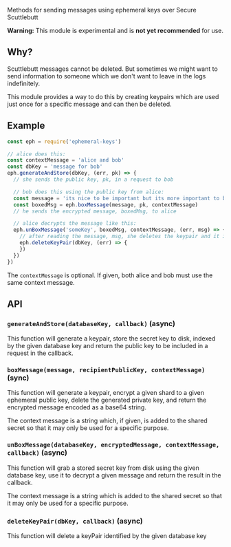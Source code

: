 
Methods for sending messages using ephemeral keys over Secure Scuttlebutt

**Warning:** This module is experimental and is **not yet recommended** for use.

## Why? 

Scuttlebutt messages cannot be deleted.  But sometimes we might want to send information to someone which we don't want to leave in the logs indefinitely.

This module provides a way to do this by creating keypairs which are used just once for a specific message and can then be deleted. 

## Example

```js
const eph = require('ephemeral-keys')

// alice does this:
const contextMessage = 'alice and bob'
const dbKey = 'message for bob'
eph.generateAndStore(dbKey, (err, pk) => {
  // she sends the public key, pk, in a request to bob

  // bob does this using the public key from alice:
  const message = 'its nice to be important but its more important to be nice'
  const boxedMsg = eph.boxMessage(message, pk, contextMessage)
  // he sends the encrypted message, boxedMsg, to alice

  // alice decrypts the message like this:
  eph.unBoxMessage('someKey', boxedMsg, contextMessage, (err, msg) => {
    // after reading the message, msg, she deletes the keypair and it is gone forever...    
    eph.deleteKeyPair(dbKey, (err) => {
    })
  })
})
```

The `contextMessage` is optional.  If given, both alice and bob must use the same context message.

## API

### `generateAndStore(databaseKey, callback)` (async)

This function will generate a keypair, store the secret key
to disk, indexed by the given database key and return
the public key to be included in a request in the callback.

### `boxMessage(message, recipientPublicKey, contextMessage)` (sync)

This function will generate a keypair, encrypt a given shard to
a given ephemeral public key, delete the generated private key, 
and return the encrypted message encoded as a base64 string.
 
The context message is a string which, if given, is added to the shared
secret so that it may only be used for a specific purpose.

### `unBoxMessage(databaseKey, encryptedMessage, contextMessage, callback)` (async)

This function will grab a stored secret key from disk using the
given database key, use it to decrypt a given message and return the
result in the callback.

The context message is a string which is added to the shared
secret so that it may only be used for a specific purpose.

### `deleteKeyPair(dbKey, callback)` (async)

This function will delete a keyPair identified by the given database key
